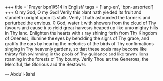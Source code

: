 +++
title = 'Prayer bpn10514 in English'
tags = ['lang-en', 'bpn-unsorted']
+++
O my God, O my God!  Verily this plant hath yielded its fruit and standeth upright upon its stalk.  Verily it hath astounded the farmers and perturbed the envious.  O God, water it with showers from the cloud of Thy favours and cause it to yield great harvests heaped up like unto mighty hills in Thy land.  Enlighten the hearts with a ray shining forth from Thy Kingdom of Oneness, illumine the eyes by beholding the signs of Thy grace, and gratify the ears by hearing the melodies of the birds of Thy confirmations singing in Thy heavenly gardens, so that these souls may become like thirsty fish swimming in the pools of Thy guidance and like tawny lions roaming in the forests of Thy bounty.  Verily Thou art the Generous, the Merciful, the Glorious and the Bestower.

-- Abdu'l-Bahá
